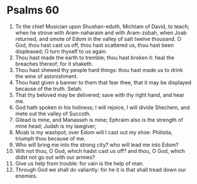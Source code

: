 ﻿# Psalms  60
1. To the chief Musician upon Shushan-eduth, Michtam of David, to teach; when he strove with Aram-naharaim and with Aram-zobah, when Joab returned, and smote of Edom in the valley of salt twelve thousand. O God, thou hast cast us off, thou hast scattered us, thou hast been displeased; O turn thyself to us again. 
2. Thou hast made the earth to tremble; thou hast broken it: heal the breaches thereof; for it shaketh. 
3. Thou hast shewed thy people hard things: thou hast made us to drink the wine of astonishment. 
4. Thou hast given a banner to them that fear thee, that it may be displayed because of the truth. Selah. 
5. That thy beloved may be delivered; save with thy right hand, and hear me. 
6. God hath spoken in his holiness; I will rejoice, I will divide Shechem, and mete out the valley of Succoth. 
7. Gilead is mine, and Manasseh is mine; Ephraim also is the strength of mine head; Judah is my lawgiver; 
8. Moab is my washpot; over Edom will I cast out my shoe: Philistia, triumph thou because of me. 
9. Who will bring me into the strong city? who will lead me into Edom? 
10. Wilt not thou, O God, which hadst cast us off? and thou, O God, which didst not go out with our armies? 
11. Give us help from trouble: for vain is the help of man. 
12. Through God we shall do valiantly: for he it is that shall tread down our enemies. 
